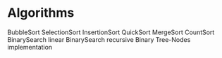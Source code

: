 # Algorithms

 BubbleSort
 SelectionSort
 InsertionSort
 QuickSort
 MergeSort
 CountSort
 BinarySearch linear
 BinarySearch recursive
 Binary Tree-Nodes implementation

